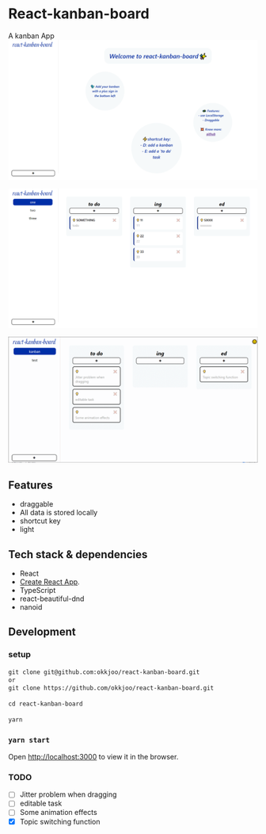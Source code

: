 # React-kanban-board

A kanban App
![1660897906337](image/README/1660897906337.png)

![1660898131383](image/README/1660898131383.png)

![1664246369077](image/README/1664246369077.png)

## Features

- draggable
- All data is stored locally
- shortcut key
- light

## Tech stack & dependencies

- React
- [Create React App](https://github.com/facebook/create-react-app).
- TypeScript
- react-beautiful-dnd
- nanoid

## Development

### setup

```
git clone git@github.com:okkjoo/react-kanban-board.git
or
git clone https://github.com/okkjoo/react-kanban-board.git

cd react-kanban-board

yarn
```

### `yarn start`

Open [http://localhost:3000](http://localhost:3000) to view it in the browser.

### TODO

- [ ] Jitter problem when dragging
- [ ] editable task
- [ ] Some animation effects
- [x] Topic switching function

